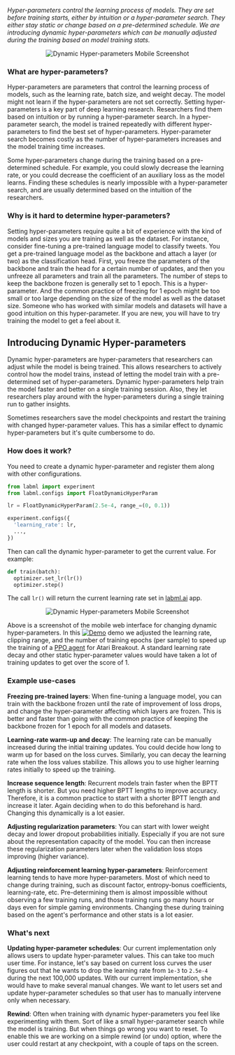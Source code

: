 *Hyper-parameters control the learning process of models. They are set before training starts, either by intuition or a hyper-parameter search. They either stay static or change based on a pre-determined schedule. We are introducing dynamic hyper-parameters which can be manually adjusted during the training based on model training stats.*

<div align="center">
  <img src="https://github.com/lab-ml/labml/raw/master/guides/dynamic_hp.png" style="max-width: 400px;" alt="Dynamic Hyper-parameters Mobile Screenshot"/>
</div>

### What are hyper-parameters?

Hyper-parameters are parameters that control the learning process of models, such as the learning rate, batch size, and weight decay. The model might not learn if the hyper-parameters are not set correctly. Setting hyper-parameters is a key part of deep learning research. Researchers find them based on intuition or by running a hyper-parameter search. In a hyper-parameter search, the model is trained repeatedly with different hyper-parameters to find the best set of hyper-parameters. Hyper-parameter search becomes costly as the number of hyper-parameters increases and the model training time increases.

Some hyper-parameters change during the training based on a pre-determined schedule. For example, you could slowly decrease the learning rate, or you could decrease the coefficient of an auxiliary loss as the model learns. Finding these schedules is nearly impossible with a hyper-parameter search, and are usually determined based on the intuition of the researchers.

### Why is it hard to determine hyper-parameters?

Setting hyper-parameters require quite a bit of experience with the kind of models and sizes you are training as well as the dataset. For instance, consider fine-tuning a pre-trained language model to classify tweets. You get a pre-trained language model as the backbone and attach a layer (or two) as the classification head. First, you freeze the parameters of the backbone and train the head for a certain number of updates, and then you unfreeze all parameters and train all the parameters. The number of steps to keep the backbone frozen is generally set to 1 epoch. This is a hyper-parameter. And the common practice of freezing for 1 epoch might be too small or too large depending on the size of the model as well as the dataset size. Someone who has worked with similar models and datasets will have a good intuition on this hyper-parameter. If you are new, you will have to try training the model to get a feel about it.

<!-- Now consider setting the reward discount factor in a reinforcement learning agent. This determines how much the future rewards are discounted when considering the current step. A lower discount factor will only give rewards from the next few steps, whilst a discount factor close to one will get rewards from all future steps. That is, a smaller discount factor will make the agent short-sighted. It's generally faster to train agents initially with a small discount factor and increase it to be close to one towards the end of the training. Knowing how fast to change this is difficult. You will know by intuition if you have trained agents in the same environment before. Otherwise, you will have to run a few training sessions and study them to get a better understanding. -->

## Introducing Dynamic Hyper-parameters

Dynamic hyper-parameters are hyper-parameters that researchers can adjust while the model is being trained. This allows researchers to actively control how the model trains, instead of letting the model train with a pre-determined set of hyper-parameters. Dynamic hyper-parameters help train the model faster and better on a single training session. Also, they let researchers play around with the hyper-parameters during a single training run to gather insights.

Sometimes researchers save the model checkpoints and restart the training with changed hyper-parameter values. This has a similar effect to dynamic hyper-parameters but it's quite cumbersome to do.

### How does it work?

You need to create a dynamic hyper-parameter and register them along with other configurations.

```python
from labml import experiment
from labml.configs import FloatDynamicHyperParam

lr = FloatDynamicHyperParam(2.5e-4, range_=(0, 0.1))

experiment.configs({
  'learning_rate': lr,
  ...,
})
```

Then can call the dynamic hyper-parameter to get the current value. For example:

```python
def train(batch):
  optimizer.set_lr(lr())
  optimizer.step()
```

The call `lr()` will return the current learning rate set in [labml.ai](https://labml.ai) app.

<div align="center">
  <img src="https://github.com/lab-ml/labml/raw/master/guides/dynamic_hp.png" style="max-width: 400px;" alt="Dynamic Hyper-parameters Mobile Screenshot"/>
</div>

Above is a screenshot of the mobile web interface for changing dynamic hyper-parameters. In this [![Demo](https://img.shields.io/badge/labml-experiment-brightgreen)](https://app.labml.ai/run/6eff28a0910e11eb9b008db315936e2f/hyper_params) demo we adjusted the learning rate, clipping range, and the number of training epochs (per sample) to speed up the training of a [PPO agent](https://nn.labml.ai/rl/ppo/experiment.html) for Atari Breakout. A standard learning rate decay and other static hyper-parameter values would have taken a lot of training updates to get over the score of 1.

### Example use-cases

**Freezing pre-trained layers**: When fine-tuning a language model, you can train with the backbone frozen until the rate of improvement of loss drops, and change the hyper-parameter affecting which layers are frozen. This is better and faster than going with the common practice of keeping the backbone frozen for 1 epoch for all models and datasets.

**Learning-rate warm-up and decay**: The learning rate can be manually increased during the initial training updates. You could decide how long to warm up for based on the loss curves. Similarly, you can decay the learning rate when the loss values stabilize. This allows you to use higher learning rates initially to speed up the training.

**Increase sequence length**: Recurrent models train faster when the BPTT length is shorter. But you need higher BPTT lengths to improve accuracy. Therefore, it is a common practice to start with a shorter BPTT length and increase it later. Again deciding when to do this beforehand is hard. Changing this dynamically is a lot easier.

**Adjusting regularization parameters**: You can start with lower weight decay and lower dropout probabilities initially. Especially if you are not sure about the representation capacity of the model. You can then increase these regularization parameters later when the validation loss stops improving (higher variance).

**Adjusting reinforcement learning hyper-parameters**: Reinforcement learning tends to have more hyper-parameters. Most of which need to change during training, such as discount factor, entropy-bonus coefficients, learning-rate, etc.  Pre-determining them is almost impossible without observing a few training runs, and those training runs go many hours or days even for simple gaming environments. Changing these during training based on the agent's performance and other stats is a lot easier.

### What's next

**Updating hyper-parameter schedules**: Our current implementation only allows users to update hyper-parameter values. This can take too much user time. For instance, let's say based on current loss curves the user figures out that he wants to drop the learning rate from `1e-3` to `2.5e-4` during the next 100,000 updates. With our current implementation, she would have to make several manual  changes. We want to let users set and update hyper-parameter schedules so that user has to manually intervene only when necessary.

**Rewind**: Often when training with dynamic hyper-parameters you feel like experimenting with them. Sort of like a small hyper-parameter search while the model is training. But when things go wrong you want to reset. To enable this we are working on a simple rewind (or undo) option, where the user could restart at  any checkpoint, with a couple of taps on the screen.